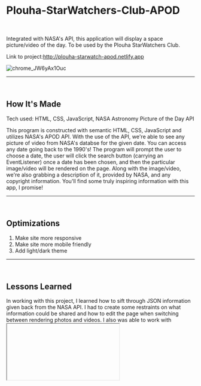 # Plouha-StarWatchers-Club-APOD

<br>
<p>Integrated with NASA's API, this application will display a space picture/video of the day. To be used by the Plouha StarWatchers Club.</p>


Link to project:http://plouha-starwatch-apod.netlify.app


![chrome_JW6yAx1Ouc](https://user-images.githubusercontent.com/87287179/178388314-32c49eb7-1ccc-4778-807c-3213abf00881.gif)


---
<br>

## How It's Made ##

Tech used: HTML, CSS, JavaScript, NASA Astronomy Picture of the Day API


This program is constructed with semantic HTML, CSS, JavaScript and utilizes NASA's APOD API. With the use of the API, we're able to see any picture of video from NASA's databse for the given date. You can access any date going back to the 1990's! The program will prompt the user to choose a date, the user will click the search button (carrying an EventListener) once a date has been chosen, and then the particular image/video will be rendered on the page. Along with the image/video, we're also grabbing a description of it, provided by NASA, and any copyright information. You'll find some truly inspiring information with this app, I promise! 


---
<br>

## Optimizations ##
1. Make site more responsive
2. Make site more mobile friendly
3. Add light/dark theme

---
<br>

## Lessons Learned ##

In working with this project, I learned how to sift through JSON information given back from the NASA API. I had to create some restraints on what information could be shared and how to edit the page when switching between rendering photos and videos. I also was able to work with <iframe>s in order to render the correct YouTube video.
